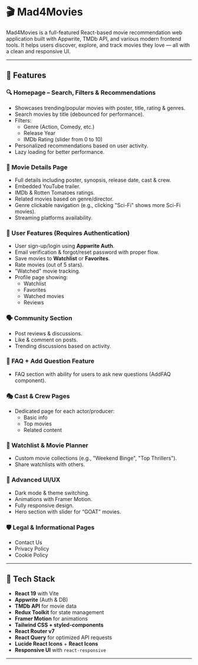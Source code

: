 # 🎬 Mad4Movies

Mad4Movies is a full-featured React-based movie recommendation web application built with Appwrite, TMDb API, and various modern frontend tools. It helps users discover, explore, and track movies they love — all with a clean and responsive UI.

---

## 🚀 Features

### 🔍 Homepage – Search, Filters & Recommendations
- Showcases trending/popular movies with poster, title, rating & genres.
- Search movies by title (debounced for performance).
- Filters:
  - Genre (Action, Comedy, etc.)
  - Release Year
  - IMDb Rating (slider from 0 to 10)
- Personalized recommendations based on user activity.
- Lazy loading for better performance.

### 🎥 Movie Details Page
- Full details including poster, synopsis, release date, cast & crew.
- Embedded YouTube trailer.
- IMDb & Rotten Tomatoes ratings.
- Related movies based on genre/director.
- Genre clickable navigation (e.g., clicking "Sci-Fi" shows more Sci-Fi movies).
- Streaming platforms availability.

### 👤 User Features (Requires Authentication)
- User sign-up/login using **Appwrite Auth**.
- Email verification & forgot/reset password with proper flow.
- Save movies to **Watchlist** or **Favorites**.
- Rate movies (out of 5 stars).
- "Watched" movie tracking.
- Profile page showing:
  - Watchlist
  - Favorites
  - Watched movies
  - Reviews

### 🗣️ Community Section
- Post reviews & discussions.
- Like & comment on posts.
- Trending discussions based on activity.

### 🧾 FAQ + Add Question Feature
- FAQ section with ability for users to ask new questions (AddFAQ component).

### 🎭 Cast & Crew Pages
- Dedicated page for each actor/producer:
  - Basic info
  - Top movies
  - Related content

### 📌 Watchlist & Movie Planner
- Custom movie collections (e.g., "Weekend Binge", "Top Thrillers").
- Share watchlists with others.

### 🎨 Advanced UI/UX
- Dark mode & theme switching.
- Animations with Framer Motion.
- Fully responsive design.
- Hero section with slider for “GOAT” movies.

### 🛡️ Legal & Informational Pages
- Contact Us
- Privacy Policy
- Cookie Policy

---

## 🧰 Tech Stack

- **React 19** with Vite
- **Appwrite** (Auth & DB)
- **TMDb API** for movie data
- **Redux Toolkit** for state management
- **Framer Motion** for animations
- **Tailwind CSS + styled-components**
- **React Router v7**
- **React Query** for optimized API requests
- **Lucide React Icons** + **React Icons**
- **Responsive UI** with `react-responsive`

---
